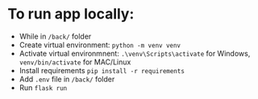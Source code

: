 # To run app locally:
* While in `/back/` folder
* Create virtual environment: `python -m venv venv`
* Activate virtual environmnent: `.\venv\Scripts\activate` for Windows, `venv/bin/activate` for MAC/Linux
* Install requirements `pip install -r requirements`
* Add `.env` file in `/back/` folder
* Run `flask run`
